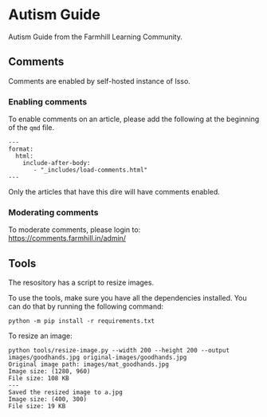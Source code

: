 # Autism Guide

Autism Guide from the Farmhill Learning Community.

## Comments

Comments are enabled by self-hosted instance of Isso.

### Enabling comments

To enable comments on an article, please add the following at the beginning of the `qmd` file.

```
---
format:
  html:
    include-after-body:
       - "_includes/load-comments.html"
---
```

Only the articles that have this dire will have comments enabled.

### Moderating comments

To moderate comments, please login to:
<https://comments.farmhill.in/admin/>

## Tools

The resository has a script to resize images.

To use the tools, make sure you have all the dependencies installed. You can do that by running the following command:

```
python -m pip install -r requirements.txt
```

To resize an image:

```
python tools/resize-image.py --width 200 --height 200 --output images/goodhands.jpg original-images/goodhands.jpg
Original image path: images/mat_goodhands.jpg
Image size: (1280, 960)
File size: 108 KB
---
Saved the resized image to a.jpg
Image size: (400, 300)
File size: 19 KB
```